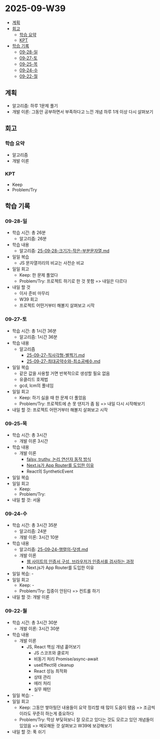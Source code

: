 # 2025-09-W39 <!-- omit from toc -->

- [계획](#계획)
- [회고](#회고)
  - [학습 요약](#학습-요약)
  - [KPT](#kpt)
- [학습 기록](#학습-기록)
  - [09-28-일](#09-28-일)
  - [09-27-토](#09-27-토)
  - [09-25-목](#09-25-목)
  - [09-24-수](#09-24-수)
  - [09-22-월](#09-22-월)

## 계획

- 알고리즘: 하루 1문제 풀기
- 개발 이론: 그동안 공부하면서 부족하다고 느낀 개념 하루 1개 이상 다시 살펴보기

## 회고

### 학습 요약

- 알고리즘
- 개발 이론

### KPT

- Keep
- Problem/Try

## 학습 기록

### 09-28-일

- 학습 시간: 총 26분
  - 알고리즘: 26분
- 학습 내용
  - 알고리즘: [25-09-28-크기가-작은-부분문자열.md](/algorithm/programmers/25-09-28-크기가-작은-부분문자열.md)
- 일일 복습
  - JS 문자열끼리의 비교는 사전순 비교
- 일일 회고
  - Keep: 한 문제 풀었다
  - Problem/Try: 프로젝트 하기로 한 것 못함 => 내일은 다르다
- 내일 할 것
  - 이사 준비 마무리
  - W39 회고
  - 프로젝트 어떤거부터 해볼지 살펴보고 시작

### 09-27-토

- 학습 시간: 총 1시간 36분
  - 알고리즘: 1시간 36분
- 학습 내용
  - 알고리즘
    - [25-09-27-직사각형-별찍기.md](/algorithm/programmers/25-09-27-직사각형-별찍기.md)
    - [25-09-27-최대공약수와-최소공배수.md](/algorithm/programmers/25-09-27-최대공약수와-최소공배수.md)
- 일일 복습
  - 같은 값을 사용할 거면 반복적으로 생성할 필요 없음
  - 유클리드 호제법
  - gcd, lcm의 풀네임
- 일일 회고
  - Keep: 하기 싫을 때 한 문제 더 풀었음
  - Problem/Try: 프로젝트에 손 못 댄지가 좀 됨 => 내일 다시 시작해보기
- 내일 할 것: 프로젝트 어떤거부터 해볼지 살펴보고 시작

### 09-25-목

- 학습 시간: 총 3시간
  - 개발 이론 3시간
- 학습 내용
  - 개발 이론
    - [falsy, truthy, 논리 연산자 동작 방식](/javascript/operator.md)
    - [Next.js가 App Router를 도입한 이유](/project/nextjs.md)
    - React의 SyntheticEvent
- 일일 복습
- 일일 회고
  - Keep:
  - Problem/Try:
- 내일 할 것: 서울

### 09-24-수

- 학습 시간: 총 3시간 35분
  - 알고리즘: 24분
  - 개발 이론: 3시간 10분
- 학습 내용
  - 알고리즘: [25-09-24-행렬의-덧셈.md](/algorithm/programmers/25-09-24-행렬의-덧셈.md)
  - 개발 이론
    - [웹 사이트의 인증서 구성, 브라우저가 인증서를 검사하는 과정](/browser/http-https.md)
    - Next.js가 App Router를 도입한 이유
- 일일 복습: -
- 일일 회고
  - Keep: -
  - Problem/Try: 집중이 안된다 => 컨트롤 하기
- 내일 할 것: 개발 이론

### 09-22-월

- 학습 시간: 총 3시간 30분
  - 개발 이론: 3시간 30분
- 학습 내용
  - 개발 이론
    - JS, React 핵심 개념 훝어보기
      - JS 스코프와 클로저
      - 비동기 처리 Promise/async-await
      - useEffect와 cleanup
      - React 성능 최적화
      - 상태 관리
      - 에러 처리
      - 실무 패턴
- 일일 복습: -
- 일일 회고
  - Keep: 그동안 쌓아뒀던 내용들이 요약 정리할 때 많이 도움이 됐음 => 조금씩이라도 꾸준히 하는게 중요하다
  - Problem/Try: 막상 부딫혀보니 잘 모르고 있다는 것도 모르고 있던 개념들이 있었음 => 메모해둔 것 살펴보고 W39에 보강해보기
- 내일 할 것: 푹 쉬기
